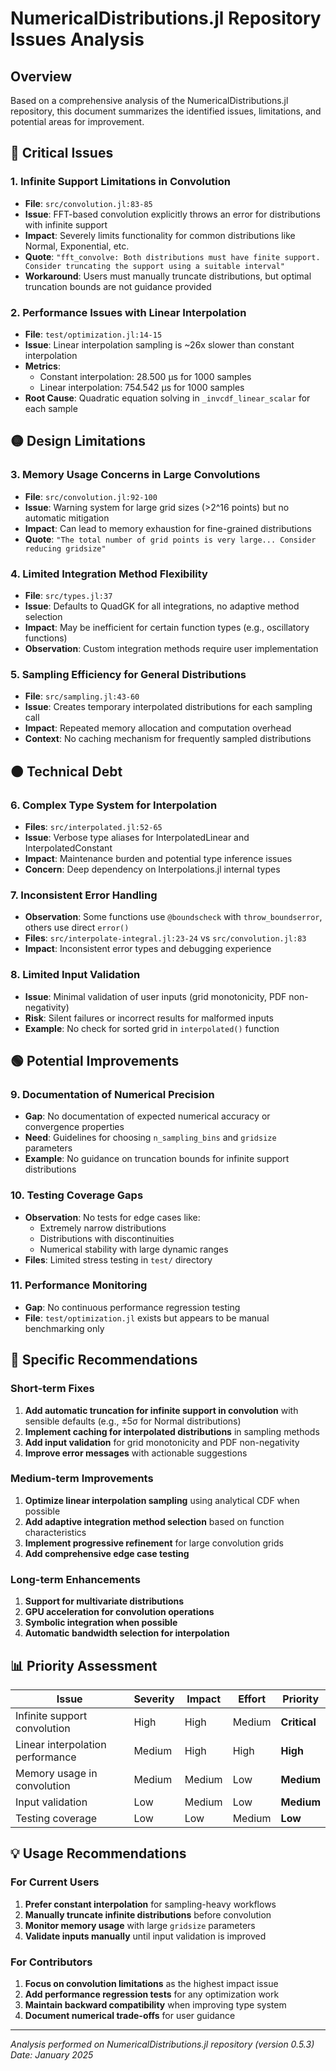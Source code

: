 # NumericalDistributions.jl Repository Issues Analysis

## Overview
Based on a comprehensive analysis of the NumericalDistributions.jl repository, this document summarizes the identified issues, limitations, and potential areas for improvement.

## 🔴 Critical Issues

### 1. **Infinite Support Limitations in Convolution**
- **File**: `src/convolution.jl:83-85`
- **Issue**: FFT-based convolution explicitly throws an error for distributions with infinite support
- **Impact**: Severely limits functionality for common distributions like Normal, Exponential, etc.
- **Quote**: `"fft_convolve: Both distributions must have finite support. Consider truncating the support using a suitable interval"`
- **Workaround**: Users must manually truncate distributions, but optimal truncation bounds are not guidance provided

### 2. **Performance Issues with Linear Interpolation**
- **File**: `test/optimization.jl:14-15`
- **Issue**: Linear interpolation sampling is ~26x slower than constant interpolation
- **Metrics**: 
  - Constant interpolation: 28.500 μs for 1000 samples
  - Linear interpolation: 754.542 μs for 1000 samples
- **Root Cause**: Quadratic equation solving in `_invcdf_linear_scalar` for each sample

## 🟡 Design Limitations

### 3. **Memory Usage Concerns in Large Convolutions**
- **File**: `src/convolution.jl:92-100`
- **Issue**: Warning system for large grid sizes (>2^16 points) but no automatic mitigation
- **Impact**: Can lead to memory exhaustion for fine-grained distributions
- **Quote**: `"The total number of grid points is very large... Consider reducing gridsize"`

### 4. **Limited Integration Method Flexibility**
- **File**: `src/types.jl:37`
- **Issue**: Defaults to QuadGK for all integrations, no adaptive method selection
- **Impact**: May be inefficient for certain function types (e.g., oscillatory functions)
- **Observation**: Custom integration methods require user implementation

### 5. **Sampling Efficiency for General Distributions**
- **File**: `src/sampling.jl:43-60`
- **Issue**: Creates temporary interpolated distributions for each sampling call
- **Impact**: Repeated memory allocation and computation overhead
- **Context**: No caching mechanism for frequently sampled distributions

## 🟠 Technical Debt

### 6. **Complex Type System for Interpolation**
- **Files**: `src/interpolated.jl:52-65`
- **Issue**: Verbose type aliases for InterpolatedLinear and InterpolatedConstant
- **Impact**: Maintenance burden and potential type inference issues
- **Concern**: Deep dependency on Interpolations.jl internal types

### 7. **Inconsistent Error Handling**
- **Observation**: Some functions use `@boundscheck` with `throw_boundserror`, others use direct `error()`
- **Files**: `src/interpolate-integral.jl:23-24` vs `src/convolution.jl:83`
- **Impact**: Inconsistent error types and debugging experience

### 8. **Limited Input Validation**
- **Issue**: Minimal validation of user inputs (grid monotonicity, PDF non-negativity)
- **Risk**: Silent failures or incorrect results for malformed inputs
- **Example**: No check for sorted grid in `interpolated()` function

## 🟢 Potential Improvements

### 9. **Documentation of Numerical Precision**
- **Gap**: No documentation of expected numerical accuracy or convergence properties
- **Need**: Guidelines for choosing `n_sampling_bins` and `gridsize` parameters
- **Example**: No guidance on truncation bounds for infinite support distributions

### 10. **Testing Coverage Gaps**
- **Observation**: No tests for edge cases like:
  - Extremely narrow distributions
  - Distributions with discontinuities
  - Numerical stability with large dynamic ranges
- **Files**: Limited stress testing in `test/` directory

### 11. **Performance Monitoring**
- **Gap**: No continuous performance regression testing
- **File**: `test/optimization.jl` exists but appears to be manual benchmarking only

## 🔧 Specific Recommendations

### Short-term Fixes
1. **Add automatic truncation for infinite support in convolution** with sensible defaults (e.g., ±5σ for Normal distributions)
2. **Implement caching for interpolated distributions** in sampling methods
3. **Add input validation** for grid monotonicity and PDF non-negativity
4. **Improve error messages** with actionable suggestions

### Medium-term Improvements
1. **Optimize linear interpolation sampling** using analytical CDF when possible
2. **Add adaptive integration method selection** based on function characteristics
3. **Implement progressive refinement** for large convolution grids
4. **Add comprehensive edge case testing**

### Long-term Enhancements
1. **Support for multivariate distributions**
2. **GPU acceleration for convolution operations**
3. **Symbolic integration when possible**
4. **Automatic bandwidth selection for interpolation**

## 📊 Priority Assessment

| Issue | Severity | Impact | Effort | Priority |
|-------|----------|---------|---------|----------|
| Infinite support convolution | High | High | Medium | **Critical** |
| Linear interpolation performance | Medium | High | High | **High** |
| Memory usage in convolution | Medium | Medium | Low | **Medium** |
| Input validation | Low | Medium | Low | **Medium** |
| Testing coverage | Low | Low | Medium | **Low** |

## 💡 Usage Recommendations

### For Current Users
1. **Prefer constant interpolation** for sampling-heavy workflows
2. **Manually truncate infinite distributions** before convolution
3. **Monitor memory usage** with large `gridsize` parameters
4. **Validate inputs manually** until input validation is improved

### For Contributors
1. **Focus on convolution limitations** as the highest impact issue
2. **Add performance regression tests** for any optimization work
3. **Maintain backward compatibility** when improving type system
4. **Document numerical trade-offs** for user guidance

---

*Analysis performed on NumericalDistributions.jl repository (version 0.5.3)*
*Date: January 2025*